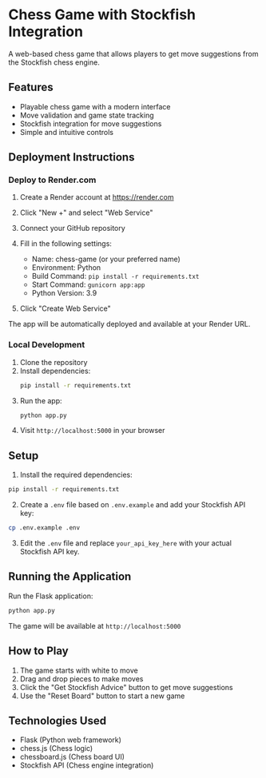 # Chess Game with Stockfish Integration

A web-based chess game that allows players to get move suggestions from the Stockfish chess engine.

## Features

- Playable chess game with a modern interface
- Move validation and game state tracking
- Stockfish integration for move suggestions
- Simple and intuitive controls

## Deployment Instructions

### Deploy to Render.com

1. Create a Render account at https://render.com
2. Click "New +" and select "Web Service"
3. Connect your GitHub repository
4. Fill in the following settings:
   - Name: chess-game (or your preferred name)
   - Environment: Python
   - Build Command: `pip install -r requirements.txt`
   - Start Command: `gunicorn app:app`
   - Python Version: 3.9

5. Click "Create Web Service"

The app will be automatically deployed and available at your Render URL.

### Local Development

1. Clone the repository
2. Install dependencies:
   ```bash
   pip install -r requirements.txt
   ```
3. Run the app:
   ```bash
   python app.py
   ```
4. Visit `http://localhost:5000` in your browser

## Setup

1. Install the required dependencies:
```bash
pip install -r requirements.txt
```

2. Create a `.env` file based on `.env.example` and add your Stockfish API key:
```bash
cp .env.example .env
```

3. Edit the `.env` file and replace `your_api_key_here` with your actual Stockfish API key.

## Running the Application

Run the Flask application:
```bash
python app.py
```

The game will be available at `http://localhost:5000`

## How to Play

1. The game starts with white to move
2. Drag and drop pieces to make moves
3. Click the "Get Stockfish Advice" button to get move suggestions
4. Use the "Reset Board" button to start a new game

## Technologies Used

- Flask (Python web framework)
- chess.js (Chess logic)
- chessboard.js (Chess board UI)
- Stockfish API (Chess engine integration)
